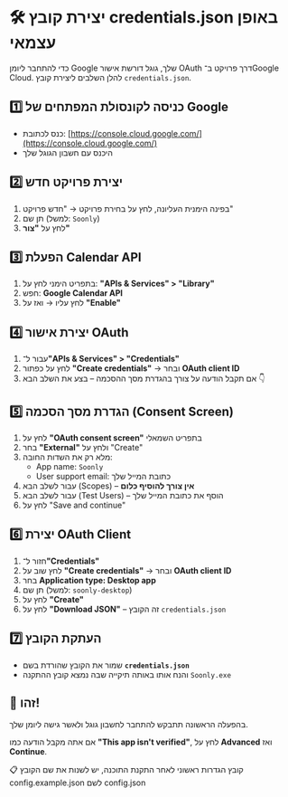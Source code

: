 
# 🛠️ יצירת קובץ credentials.json באופן עצמאי

כדי להתחבר ליומן Google שלך, גוגל דורשת אישור OAuth דרך פרויקט ב־Google Cloud. להלן השלבים ליצירת קובץ `credentials.json`.

## 1️⃣ כניסה לקונסולת המפתחים של Google
- כנס לכתובת: [https://console.cloud.google.com/](https://console.cloud.google.com/)
- היכנס עם חשבון הגוגל שלך

## 2️⃣ יצירת פרויקט חדש
1. בפינה הימנית העליונה, לחץ על בחירת פרויקט → "חדש פרויקט"
2. תן שם (למשל: `Soonly`)
3. לחץ על **"צור"**

## 3️⃣ הפעלת Calendar API
1. בתפריט הימני לחץ על: **"APIs & Services" > "Library"**
2. חפש: **Google Calendar API**
3. לחץ עליו → ואז על **"Enable"**

## 4️⃣ יצירת אישור OAuth
1. עבור ל־**"APIs & Services" > "Credentials"**
2. לחץ על כפתור **"Create credentials"** → ובחר **OAuth client ID**
3. אם תקבל הודעה על צורך בהגדרת מסך ההסכמה – בצע את השלב הבא 👇

## 5️⃣ הגדרת מסך הסכמה (Consent Screen)
1. לחץ על **"OAuth consent screen"** בתפריט השמאלי
2. בחר **"External"** ולחץ על "Create"
3. מלא רק את השדות החובה:
   - App name: `Soonly`
   - User support email: כתובת המייל שלך
4. עבור לשלב הבא (Scopes) – **אין צורך להוסיף כלום**
5. עבור לשלב הבא (Test Users) – הוסף את כתובת המייל שלך
6. לחץ על "Save and continue"

## 6️⃣ יצירת OAuth Client
1. חזור ל־**"Credentials"**
2. לחץ שוב על **"Create credentials"** → ובחר **OAuth client ID**
3. בחר **Application type: Desktop app**
4. תן שם (למשל: `soonly-desktop`)
5. לחץ על **"Create"**
6. לחץ על **"Download JSON"** – זה הקובץ `credentials.json`

## 7️⃣ העתקת הקובץ
- שמור את הקובץ שהורדת בשם **`credentials.json`**
- והנח אותו באותה תיקייה שבה נמצא קובץ ההתקנה `Soonly.exe`

## 🎉 זהו!
בהפעלה הראשונה תתבקש להתחבר לחשבון גוגל ולאשר גישה ליומן שלך.

אם אתה מקבל הודעה כמו **"This app isn't verified"**, לחץ על **Advanced** ואז **Continue**.


📋 קובץ הגדרות ראשוני
לאחר התקנת התוכנה, יש לשנות את שם הקובץ config.example.json לשם config.json